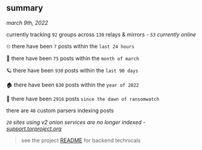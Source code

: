 
## summary
_march 9th, 2022_

currently tracking `92` groups across `130` relays & mirrors - _`53` currently online_

⏲ there have been `7` posts within the `last 24 hours`

🦈 there have been `75` posts within the `month of march`

🪐 there have been `930` posts within the `last 90 days`

🏚 there have been `630` posts within the `year of 2022`

🦕 there have been `2916` posts `since the dawn of ransomwatch`

there are `48` custom parsers indexing posts

_`20` sites using v2 onion services are no longer indexed - [support.torproject.org](https://support.torproject.org/onionservices/v2-deprecation/)_

> see the project [README](https://github.com/thetanz/ransomwatch#ransomwatch--) for backend technicals
